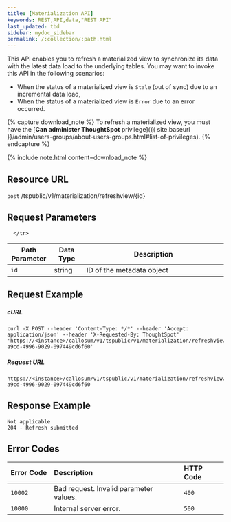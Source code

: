```yaml
---
title: [Materialization API]
keywords: REST,API,data,"REST API"
last_updated: tbd
sidebar: mydoc_sidebar
permalink: /:collection/:path.html
---
```


This API enables you to refresh a materialized view to synchronize its data with the latest data load to the underlying tables. You may want to invoke this API in the following scenarios:
- When the status of a materialized view is `Stale` (out of sync) due to an incremental data load,
- When the status of a materialized view is `Error` due to an error occurred.

{% capture download_note %}
To refresh a materialized view, you must have the [**Can administer ThoughtSpot** privilege]({{ site.baseurl }}/admin/users-groups/about-users-groups.html#list-of-privileges).
{% endcapture %}

{% include note.html content=download_note %}


## Resource URL

<code class="api-method-post">post</code> /tspublic/v1/materialization/refreshview/{id}

## Request Parameters

<table>
   <colgroup>
      <col style="width:20%" />
      <col style="width:15%" />
      <col style="width:65%" />
   </colgroup>
   <thead>
      <tr>
         <th>Path Parameter</th>
         <th>Data Type</th>
         <th>Description</th>
      </tr>
   </thead>
   <tbody>
      <tr>
         <td><code>id</code></td>
         <td>string</td>
         <td>ID of the metadata object</td>

      </tr>

   </tbody>
</table>

## Request Example

##### cURL

```
curl -X POST --header 'Content-Type: */*' --header 'Accept: application/json' --header 'X-Requested-By: ThoughtSpot' 'https://<instance>/callosum/v1/tspublic/v1/materialization/refreshview/e27f3c1c-a9cd-4996-9029-097449cd6f60'
```

##### Request URL

```
https://<instance>/callosum/v1/tspublic/v1/materialization/refreshview/e27f3c1c-a9cd-4996-9029-097449cd6f60
```

## Response Example

```
Not applicable
204 - Refresh submitted
```

## Error Codes

<table>
   <colgroup>
   <col style="width:20%" />
   <col style="width:60%" />
   <col style="width:20%" />
   </colgroup>
   <thead class="thead" style="text-align:left;">
      <tr>
         <th>Error Code</th>
         <th>Description</th>
         <th>HTTP Code</th>
      </tr>
   </thead>
   <tbody>
    <tr> <td><code>10002</code></td>  <td>Bad request. Invalid parameter values.</td> <td><code>400</code></td></tr>
    <tr> <td><code>10000</code></td>  <td>Internal server error.</td><td><code>500</code></td></tr>
  </tbody>
</table>

